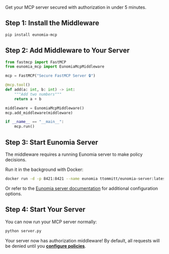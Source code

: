 Get your MCP server secured with authorization in under 5 minutes.

## Step 1: Install the Middleware

```bash
pip install eunomia-mcp
```

## Step 2: Add Middleware to Your Server

```python title="server.py"
from fastmcp import FastMCP
from eunomia_mcp import EunomiaMcpMiddleware

mcp = FastMCP("Secure FastMCP Server 🔒")

@mcp.tool()
def add(a: int, b: int) -> int:
    """Add two numbers"""
    return a + b

middleware = EunomiaMcpMiddleware()
mcp.add_middleware(middleware)

if __name__ == "__main__":
    mcp.run()
```

## Step 3: Start Eunomia Server

The middleware requires a running Eunomia server to make policy decisions.

Run it in the background with Docker:

```bash
docker run -d -p 8421:8421 --name eunomia ttommitt/eunomia-server:latest
```

Or refer to the [Eunomia server documentation](../server/pdp/run_server.md) for additional configuration options.

## Step 4: Start Your Server

You can now run your MCP server normally:

```bash
python server.py
```

Your server now has authorization middleware! By default, all requests will be denied until you **[configure policies](policies.md)**.
